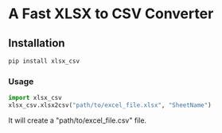 # A Fast XLSX to CSV Converter
## Installation
```sh
pip install xlsx_csv
```

### Usage
```py
import xlsx_csv
xlsx_csv.xlsx2csv("path/to/excel_file.xlsx", "SheetName")
```
It will create a "path/to/excel_file.csv" file.
